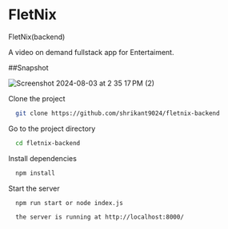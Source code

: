 
# FletNix

FletNix(backend)

A video on demand fullstack app for Entertaiment.

##Snapshot

![Screenshot 2024-08-03 at 2 35 17 PM (2)](https://github.com/user-attachments/assets/b3aaa227-5878-44ef-b5b8-113088704b0e)



Clone the project

```bash
  git clone https://github.com/shrikant9024/fletnix-backend
```

Go to the project directory

```bash
  cd fletnix-backend
```

Install dependencies

```bash
  npm install
```

Start the server

```bash
  npm run start or node index.js
```

```bash
  the server is running at http://localhost:8000/
```

